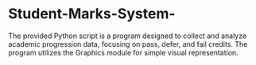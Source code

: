 # Student-Marks-System-
 The provided Python script is a program designed to collect and analyze academic progression data, focusing on pass, defer, and fail credits. The program utilizes the Graphics module for simple visual representation.
